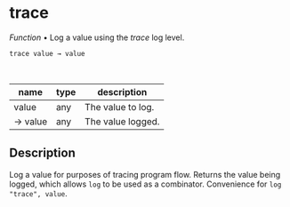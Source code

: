 # trace

_Function_ &bull; Log a value using the _trace_ log level.

<pre><code>trace value &rarr; value</code></pre>
<br>

| name | type | description |
|------|------|-------------|
|value|any|The value to log.|
|&rarr; value|any|The value logged.|


## Description

Log a value for purposes of tracing program flow. Returns the value being logged, which allows `log` to be used as a combinator. Convenience for `log "trace", value`.

